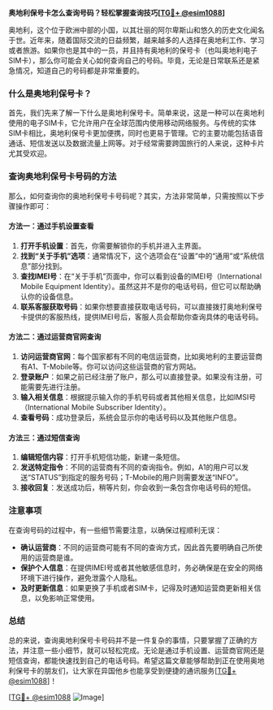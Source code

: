 **奥地利保号卡怎么查询号码？轻松掌握查询技巧[[TG💪+ @esim1088](https://t.me/s/esim1088)]**

奥地利，这个位于欧洲中部的小国，以其壮丽的阿尔卑斯山和悠久的历史文化闻名于世。近年来，随着国际交流的日益频繁，越来越多的人选择在奥地利工作、学习或者旅游。如果你也是其中的一员，并且持有奥地利的保号卡（也叫奥地利电子SIM卡），那么你可能会关心如何查询自己的号码。毕竟，无论是日常联系还是紧急情况，知道自己的号码都是非常重要的。

### 什么是奥地利保号卡？

首先，我们先来了解一下什么是奥地利保号卡。简单来说，这是一种可以在奥地利使用的电子SIM卡，它允许用户在全球范围内使用移动网络服务。与传统的实体SIM卡相比，奥地利保号卡更加便携，同时也更易于管理。它的主要功能包括语音通话、短信发送以及数据流量上网等。对于经常需要跨国旅行的人来说，这种卡片尤其受欢迎。

### 查询奥地利保号卡号码的方法

那么，如何查询你的奥地利保号卡号码呢？其实，方法非常简单，只需按照以下步骤操作即可：

#### 方法一：通过手机设置查看

1. **打开手机设置**：首先，你需要解锁你的手机并进入主界面。
2. **找到“关于手机”选项**：通常情况下，这个选项会在“设置”中的“通用”或“系统信息”部分找到。
3. **查找IMEI号**：在“关于手机”页面中，你可以看到设备的IMEI号（International Mobile Equipment Identity）。虽然这并不是你的电话号码，但它可以帮助确认你的设备信息。
4. **联系客服获取号码**：如果你想要直接获取电话号码，可以直接拨打奥地利保号卡提供的客服热线，提供IMEI号后，客服人员会帮助你查询具体的电话号码。

#### 方法二：通过运营商官网查询

1. **访问运营商官网**：每个国家都有不同的电信运营商，比如奥地利的主要运营商有A1、T-Mobile等。你可以访问这些运营商的官方网站。
2. **登录账户**：如果之前已经注册了账户，那么可以直接登录。如果没有注册，可能需要先进行注册。
3. **输入相关信息**：根据提示输入你的手机号码或者其他相关信息，比如IMSI号（International Mobile Subscriber Identity）。
4. **查看号码**：成功登录后，系统会显示你的电话号码以及其他账户信息。

#### 方法三：通过短信查询

1. **编辑短信内容**：打开手机短信功能，新建一条短信。
2. **发送特定指令**：不同的运营商有不同的查询指令。例如，A1的用户可以发送“STATUS”到指定的服务号码；T-Mobile的用户则需要发送“INFO”。
3. **接收回复**：发送成功后，稍等片刻，你会收到一条包含你电话号码的短信。

### 注意事项

在查询号码的过程中，有一些细节需要注意，以确保过程顺利无误：

- **确认运营商**：不同的运营商可能有不同的查询方式，因此首先要明确自己所使用的运营商是谁。
- **保护个人信息**：在提供IMEI号或者其他敏感信息时，务必确保是在安全的网络环境下进行操作，避免泄露个人隐私。
- **及时更新信息**：如果更换了手机或者SIM卡，记得及时通知运营商更新相关信息，以免影响正常使用。

### 总结

总的来说，查询奥地利保号卡号码并不是一件复杂的事情，只要掌握了正确的方法，并注意一些小细节，就可以轻松完成。无论是通过手机设置、运营商官网还是短信查询，都能快速找到自己的电话号码。希望这篇文章能够帮助到正在使用奥地利保号卡的朋友们，让大家在异国他乡也能享受到便捷的通讯服务[[TG💪+ @esim1088](https://t.me/s/esim1088)]！

[[TG💪+ @esim1088](https://t.me/s/esim1088) ![Image](https://i.postimg.cc/4NQfJmqS/Snipaste-2025-05-13-00-14-12.png)]